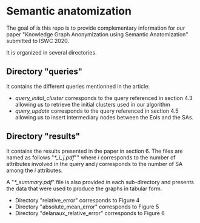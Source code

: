 # Semantic anatomization

The goal of is this repo is to provide complementary information for our paper "Knowledge Graph Anonymization using Semantic Anatomization" submitted to ISWC 2020.

It is organized in several directories.


## Directory "queries"
It contains the different queries mentionned in the article:
* *query_inital_cluster* corresponds to the query referenced in section 4.3 allowing us to retrieve the initial clusters used in our algorithm
* *query_update* corresponds to the query referenced in section 4.5 allowing us to insert intermediary nodes between the EoIs and the SAs.

## Directory "results"

It contains the results presented in the paper in section 6. The files are named as follows "*\*_i_j.pdf*"" where *i* corresponds to the number of attributes involved in the query and *j* corresponds to the number of SA among the *i* attributes. 

A "*\*_summary.pdf*" file is also provided in each sub-directory and presents the data that were used to produce the graphs in tabular form.
* Directory "relative_error" corresponds to Figure 4
* Directory "absolute_mean_error" corresponds to Figure 5
* Directory "delanaux_relative_error" corresponds to Figure 6